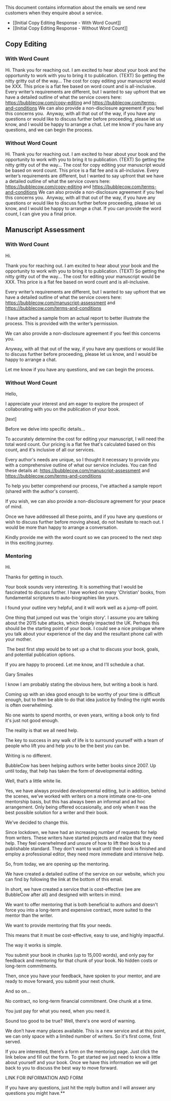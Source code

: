 This document contains information about the emails we send new customers when they enquire about a service.

- [[Initial Copy Editing Response - With Word Count]]
- [[Initial Copy Editing Response - Without Word Count]]

## Copy Editing

### With Word Count

Hi.
Thank you for reaching out. I am excited to hear about your book and the opportunity to work with you to bring it to publication.
(TEXT)
So getting the nitty gritty out of the way...
The cost for copy editing your manuscript would be XXX. This price is a flat fee based on word count and is all-inclusive.
Every writer’s requirements are different, but I wanted to say upfront that we have a detailed outline of what the service covers here: https://bubblecow.com/copy-editing and https://bubblecow.com/terms-and-conditions
We can also provide a non-disclosure agreement if you feel this concerns you. 
Anyway, with all that out of the way, if you have any questions or would like to discuss further before proceeding, please let us know, and I would be happy to arrange a chat.
Let me know if you have any questions, and we can begin the process. 

### Without Word Count

Hi.
Thank you for reaching out. I am excited to hear about your book and the opportunity to work with you to bring it to publication.
(TEXT)
So getting the nitty gritty out of the way...
The cost for copy editing your manuscript would be based on word count. This price is a flat fee and is all-inclusive.
Every writer’s requirements are different, but I wanted to say upfront that we have a detailed outline of what the service covers here: https://bubblecow.com/copy-editing and https://bubblecow.com/terms-and-conditions
We can also provide a non-disclosure agreement if you feel this concerns you. 
Anyway, with all that out of the way, if you have any questions or would like to discuss further before proceeding, please let us know, and I would be happy to arrange a chat.
If you can provide the word count, I can give you a final price. 
## Manuscript Assessment
### With Word Count

Hi.

Thank you for reaching out. I am excited to hear about your book and the opportunity to work with you to bring it to publication.
(TEXT)
So getting the nitty gritty out of the way...
The cost for editing your manuscript would be XXX. This price is a flat fee based on word count and is all-inclusive.

  

Every writer’s requirements are different, but I wanted to say upfront that we have a detailed outline of what the service covers here: https://bubblecow.com/manuscript-assessment and https://bubblecow.com/terms-and-conditions

  

I have attached a sample from an actual report to better illustrate the process. This is provided with the writer’s permission.

  

We can also provide a non-disclosure agreement if you feel this concerns you. 

  

Anyway, with all that out of the way, if you have any questions or would like to discuss further before proceeding, please let us know, and I would be happy to arrange a chat.

  

Let me know if you have any questions, and we can begin the process. 

### Without Word Count

Hello,

  

I appreciate your interest and am eager to explore the prospect of collaborating with you on the publication of your book.

  

[text]

  

Before we delve into specific details...

  

To accurately determine the cost for editing your manuscript, I will need the total word count. Our pricing is a flat fee that's calculated based on this count, and it's inclusive of all our services.

  

Every author's needs are unique, so I thought it necessary to provide you with a comprehensive outline of what our service includes. You can find these details at: https://bubblecow.com/manuscript-assessment and https://bubblecow.com/terms-and-conditions

  

To help you better comprehend our process, I've attached a sample report (shared with the author's consent).

  

If you wish, we can also provide a non-disclosure agreement for your peace of mind.

  

Once we have addressed all these points, and if you have any questions or wish to discuss further before moving ahead, do not hesitate to reach out. I would be more than happy to arrange a conversation.

  

Kindly provide me with the word count so we can proceed to the next step in this exciting journey.

### Mentoring

Hi.

  

Thanks for getting in touch. 

  

Your book sounds very interesting. It is something that I would be fascinated to discuss further. I have worked on many 'Christian' books, from fundamental scriptures to auto-biographies like yours.

  

I found your outline very helpful, and it will work well as a jump-off point.

  

One thing that jumped out was the 'origin story'. I assume you are talking about the 2015 tube attacks, which deeply impacted the UK. Perhaps this should be the starting point of your book. I could see a nice prologue where you talk about your experience of the day and the resultant phone call with your mother. 

  

 The best first step would be to set up a chat to discuss your book, goals, and potential publication options.

  

If you are happy to proceed. Let me know, and I'll schedule a chat.

  

​Gary Smailes

  
  

I know I am probably stating the obvious here, but writing a book is hard. 

  

Coming up with an idea good enough to be worthy of your time is difficult enough, but to then be able to do that idea justice by finding the right words is often overwhelming. 

  

No one wants to spend months, or even years, writing a book only to find it's just not good enough.

  

The reality is that we all need help. 

  

The key to success in any walk of life is to surround yourself with a team of people who lift you and help you to be the best you can be.

  

Writing is no different. 

  

BubbleCow has been helping authors write better books since 2007. Up until today, that help has taken the form of developmental editing. 

  

Well, that’s a little white lie. 

  

Yes, we have always provided developmental editing, but in addition, behind the scenes, we’ve worked with writers on a more intimate one-to-one mentorship basis, but this has always been an informal and ad hoc arrangement. Only being offered occasionally, and only when it was the best possible solution for a writer and their book.

  

We’ve decided to change this. 

  

Since lockdown, we have had an increasing number of requests for help from writers. These writers have started projects and realize that they need help. They feel overwhelmed and unsure of how to lift their book to a publishable standard. They don't want to wait until their book is finished and employ a professional editor, they need more immediate and intensive help. 

  

So, from today, we are opening up the mentoring. 

  

We have created a detailed outline of the service on our website, which you can find by following the link at the bottom of this email. 

  

In short, we have created a service that is cost-effective (we are BubbleCow after all) and designed with writers in mind. 

  

We want to offer mentoring that is both beneficial to authors and doesn't force you into a long-term and expensive contract, more suited to the mentor than the writer. 

  

We want to provide mentoring that fits your needs. 

  

This means that it must be cost-effective, easy to use, and highly impactful.

  

The way it works is simple. 

  

You submit your book in chunks (up to 15,000 words), and only pay for feedback and mentoring for that chunk of your book. No hidden costs or long-term commitments. 

  

Then, once you have your feedback, have spoken to your mentor, and are ready to move forward, you submit your next chunk. 

  

And so on... 

  

No contract, no long-term financial commitment. One chunk at a time.

  

You just pay for what you need, when you need it. 

  

Sound too good to be true? Well, there's one word of warning. 

  

We don’t have many places available. This is a new service and at this point, we can only space with a limited number of writers. So it's first come, first served.

  

If you are interested, there’s a form on the mentoring page. Just click the link below and fill out the form. To get started we just need to know a little about yourself and your book. Once we have this information we will get back to you to discuss the best way to move forward. 

  

LINK FOR INFORMATION AND FORM

  

If you have any questions, just hit the reply button and I will answer any questions you might have.**